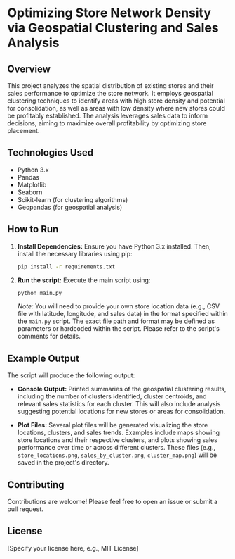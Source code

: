 # Optimizing Store Network Density via Geospatial Clustering and Sales Analysis

## Overview

This project analyzes the spatial distribution of existing stores and their sales performance to optimize the store network.  It employs geospatial clustering techniques to identify areas with high store density and potential for consolidation, as well as areas with low density where new stores could be profitably established. The analysis leverages sales data to inform decisions, aiming to maximize overall profitability by optimizing store placement.

## Technologies Used

* Python 3.x
* Pandas
* Matplotlib
* Seaborn
* Scikit-learn (for clustering algorithms)
* Geopandas (for geospatial analysis)


## How to Run

1. **Install Dependencies:**  Ensure you have Python 3.x installed. Then, install the necessary libraries using pip:

   ```bash
   pip install -r requirements.txt
   ```

2. **Run the script:** Execute the main script using:

   ```bash
   python main.py
   ```

   *Note:*  You will need to provide your own store location data (e.g., CSV file with latitude, longitude, and sales data) in the format specified within the `main.py` script.  The exact file path and format may be defined as parameters or hardcoded within the script.  Please refer to the script's comments for details.


## Example Output

The script will produce the following output:

* **Console Output:**  Printed summaries of the geospatial clustering results, including the number of clusters identified, cluster centroids, and relevant sales statistics for each cluster.  This will also include analysis suggesting potential locations for new stores or areas for consolidation.

* **Plot Files:**  Several plot files will be generated visualizing the store locations, clusters, and sales trends. Examples include maps showing store locations and their respective clusters, and plots showing sales performance over time or across different clusters.  These files (e.g., `store_locations.png`, `sales_by_cluster.png`, `cluster_map.png`) will be saved in the project's directory.

## Contributing

Contributions are welcome! Please feel free to open an issue or submit a pull request.


## License

[Specify your license here, e.g., MIT License]
